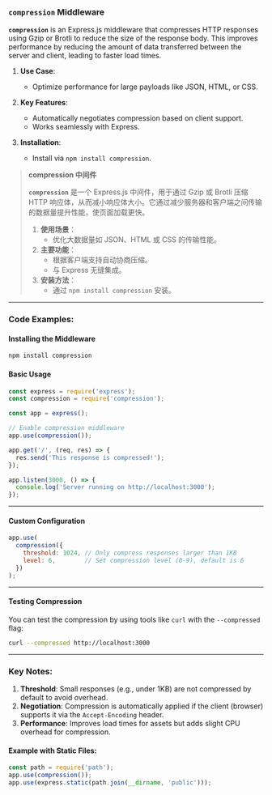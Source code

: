 ### `compression` Middleware  

**`compression`** is an Express.js middleware that compresses HTTP responses using Gzip or Brotli to reduce the size of the response body. This improves performance by reducing the amount of data transferred between the server and client, leading to faster load times.  

1. **Use Case**:  
   - Optimize performance for large payloads like JSON, HTML, or CSS.  

2. **Key Features**:  
   - Automatically negotiates compression based on client support.  
   - Works seamlessly with Express.  

3. **Installation**:  
   - Install via `npm install compression`.  

> **compression 中间件**  
>
> <audio src="..\..\mp3\`compression` 是.mp3"></audio>
>
> **`compression`** 是一个 Express.js 中间件，用于通过 Gzip 或 Brotli 压缩 HTTP 响应体，从而减小响应体大小。它通过减少服务器和客户端之间传输的数据量提升性能，使页面加载更快。  
>
> 1. **使用场景**：  
>    - 优化大数据量如 JSON、HTML 或 CSS 的传输性能。  
> 2. **主要功能**：  
>    - 根据客户端支持自动协商压缩。  
>    - 与 Express 无缝集成。  
> 3. **安装方法**：  
>    - 通过 `npm install compression` 安装。  

---

### Code Examples:

#### **Installing the Middleware**
```bash
npm install compression
```

#### **Basic Usage**
```javascript
const express = require('express');
const compression = require('compression');

const app = express();

// Enable compression middleware
app.use(compression());

app.get('/', (req, res) => {
  res.send('This response is compressed!');
});

app.listen(3000, () => {
  console.log('Server running on http://localhost:3000');
});
```

---

#### **Custom Configuration**
```javascript
app.use(
  compression({
    threshold: 1024, // Only compress responses larger than 1KB
    level: 6,        // Set compression level (0-9), default is 6
  })
);
```

---

#### **Testing Compression**
You can test the compression by using tools like `curl` with the `--compressed` flag:
```bash
curl --compressed http://localhost:3000
```

---

### Key Notes:  
1. **Threshold**: Small responses (e.g., under 1KB) are not compressed by default to avoid overhead.  
2. **Negotiation**: Compression is automatically applied if the client (browser) supports it via the `Accept-Encoding` header.  
3. **Performance**: Improves load times for assets but adds slight CPU overhead for compression.  

#### Example with Static Files:
```javascript
const path = require('path');
app.use(compression());
app.use(express.static(path.join(__dirname, 'public')));
```